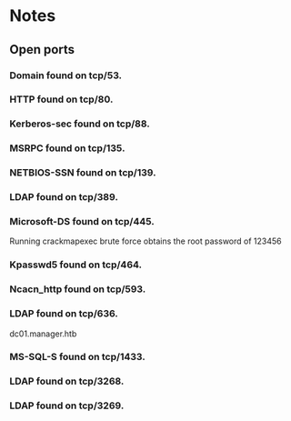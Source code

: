 # Notes

## Open ports

### Domain found on tcp/53.



### HTTP found on tcp/80.



### Kerberos-sec found on tcp/88.



### MSRPC found on tcp/135.



### NETBIOS-SSN found on tcp/139.



### LDAP found on tcp/389.



### Microsoft-DS found on tcp/445.

Running crackmapexec brute force obtains the root password of 123456

### Kpasswd5 found on tcp/464.



### Ncacn_http found on tcp/593.



### LDAP found on tcp/636.

dc01.manager.htb



### MS-SQL-S found on tcp/1433.



### LDAP found on tcp/3268.



### LDAP found on tcp/3269.



